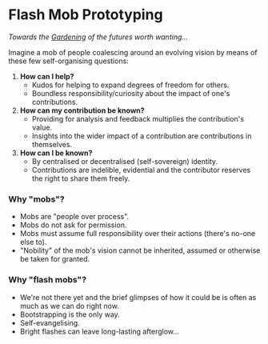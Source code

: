 # Flash Mob Prototyping
_Towards the [Gardening](https://github.com/thousandyears/garden) of the futures worth wanting..._

Imagine a mob of people coalescing around an evolving vision by means of these few self-organising questions:

1. **How can I help?**
	- Kudos for helping to expand degrees of freedom for others.
	- Boundless responsibility/curiosity about the impact of one's contributions.
2. **How can my contribution be known?**
	- Providing for analysis and feedback multiplies the contribution's value.
	- Insights into the wider impact of a contribution are contributions in themselves.
3. **How can I be known?**
	- By centralised or decentralised (self-sovereign) identity.
	- Contributions are indelible, evidential and the contributor reserves the right to share them freely.

### Why "mobs"?
- Mobs are "people over process".
- Mobs do not ask for permission.
- Mobs must assume full responsibility over their actions (there's no-one else to).
- "Nobility" of the mob's vision cannot be inherited, assumed or otherwise be taken for granted.

### Why "flash mobs"?
- We're not there yet and the brief glimpses of how it could be is often as much as we can do right now.
- Bootstrapping is the only way.
- Self-evangelising.
- Bright flashes can leave long-lasting afterglow...
